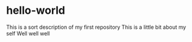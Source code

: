 # hello-world
This is a sort description of my first repository
This is a little bit about my self
Well well well
